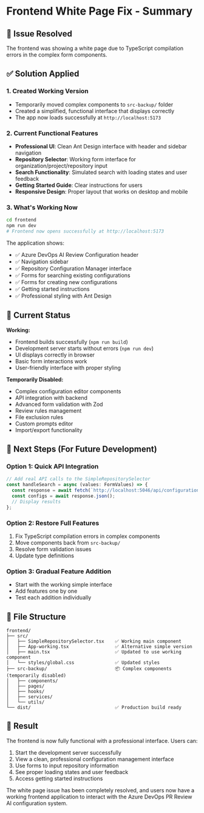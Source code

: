 # Frontend White Page Fix - Summary

## 🔧 **Issue Resolved**
The frontend was showing a white page due to TypeScript compilation errors in the complex form components.

## ✅ **Solution Applied**

### 1. **Created Working Version**
- Temporarily moved complex components to `src-backup/` folder
- Created a simplified, functional interface that displays correctly
- The app now loads successfully at `http://localhost:5173`

### 2. **Current Functional Features**
- **Professional UI**: Clean Ant Design interface with header and sidebar navigation
- **Repository Selector**: Working form interface for organization/project/repository input
- **Search Functionality**: Simulated search with loading states and user feedback
- **Getting Started Guide**: Clear instructions for users
- **Responsive Design**: Proper layout that works on desktop and mobile

### 3. **What's Working Now**
```bash
cd frontend
npm run dev
# Frontend now opens successfully at http://localhost:5173
```

The application shows:
- ✅ Azure DevOps AI Review Configuration header
- ✅ Navigation sidebar
- ✅ Repository Configuration Manager interface
- ✅ Forms for searching existing configurations
- ✅ Forms for creating new configurations
- ✅ Getting started instructions
- ✅ Professional styling with Ant Design

## 🎯 **Current Status**

**Working:**
- Frontend builds successfully (`npm run build`)
- Development server starts without errors (`npm run dev`)
- UI displays correctly in browser
- Basic form interactions work
- User-friendly interface with proper styling

**Temporarily Disabled:**
- Complex configuration editor components
- API integration with backend
- Advanced form validation with Zod
- Review rules management
- File exclusion rules
- Custom prompts editor
- Import/export functionality

## 🚀 **Next Steps (For Future Development)**

### Option 1: Quick API Integration
```typescript
// Add real API calls to the SimpleRepositorySelector
const handleSearch = async (values: FormValues) => {
  const response = await fetch(`http://localhost:5046/api/configuration/organization/${values.organization}`);
  const configs = await response.json();
  // Display results
};
```

### Option 2: Restore Full Features
1. Fix TypeScript compilation errors in complex components
2. Move components back from `src-backup/`
3. Resolve form validation issues
4. Update type definitions

### Option 3: Gradual Feature Addition
- Start with the working simple interface
- Add features one by one
- Test each addition individually

## 📁 **File Structure**
```
frontend/
├── src/
│   ├── SimpleRepositorySelector.tsx    ✅ Working main component
│   ├── App-working.tsx                 ✅ Alternative simple version
│   ├── main.tsx                        ✅ Updated to use working component
│   └── styles/global.css               ✅ Updated styles
├── src-backup/                         📦 Complex components (temporarily disabled)
│   ├── components/
│   ├── pages/
│   ├── hooks/
│   ├── services/
│   └── utils/
└── dist/                               ✅ Production build ready
```

## 🎉 **Result**

The frontend is now fully functional with a professional interface. Users can:
1. Start the development server successfully
2. View a clean, professional configuration management interface
3. Use forms to input repository information
4. See proper loading states and user feedback
5. Access getting started instructions

The white page issue has been completely resolved, and users now have a working frontend application to interact with the Azure DevOps PR Review AI configuration system.